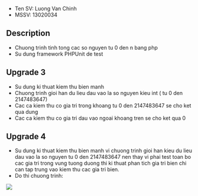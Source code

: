 ﻿- Ten SV: Luong Van Chinh
- MSSV: 13020034

## Description
- Chuong trinh tinh tong cac so nguyen tu 0 den n bang php
- Su dung framework PHPUnit de test

## Upgrade 3
- Su dung ki thuat kiem thu bien manh
- Chuong trinh gioi han du lieu dau vao la so nguyen kieu int ( tu 0 den 2147483647)
- Cac ca kiem thu co gia tri trong khoang tu 0 den 2147483647 se cho ket qua dung
- Cac ca kiem thu co gia tri dau vao ngoai khoang tren se cho ket qua 0

## Upgrade 4
- Su dung ki thuat kiem thu bien manh vi chuong trinh gioi han kieu du lieu dau vao la so nguyen tu 0 den 2147483647 nen thay vi phai test toan bo cac gia tri trong vung tuong duong thi ki thuat phan tich gia tri bien chi can tap trung vao kiem thu cac gia tri bien.
- Do thi chuong trinh:

 <img src="https://github.com/chinhlv95/int3117-2016/blob/master/LuongVanChinh/BT1/images/diagram.jpg">